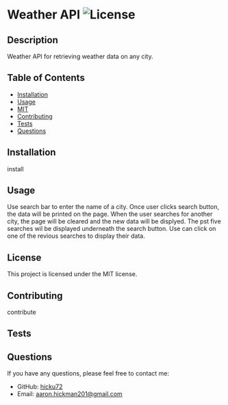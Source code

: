 # Weather API ![License](https://img.shields.io/badge/License-MIT-blue.svg)

## Description

Weather API for retrieving weather data on any city. 

## Table of Contents

- [Installation](#installation)
- [Usage](#usage)
- [MIT](#license)
- [Contributing](#contributing)
- [Tests](#tests)
- [Questions](#questions)

## Installation

install

## Usage

Use search bar to enter the name of a city. Once user clicks search button, the data will be printed on the page. When the user searches for another city, the page will be cleared and the new data will be displyed. The pst five searches wil be displayed underneath the search button. Use can click on one of the revious searches to display their data.

## License

This project is licensed under the MIT license.

## Contributing

contribute

## Tests


## Questions

If you have any questions, please feel free to contact me:

- GitHub: [hicku72](https://github.com/hicku72)
- Email: aaron.hickman201@gmail.com
